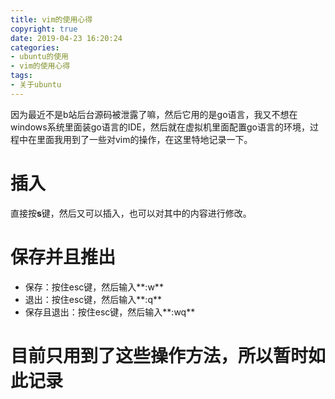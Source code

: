 ```yaml
---
title: vim的使用心得
copyright: true
date: 2019-04-23 16:20:24
categories:
- ubuntu的使用
- vim的使用心得
tags:
- 关于ubuntu
---
```


因为最近不是b站后台源码被泄露了嘛，然后它用的是go语言，我又不想在windows系统里面装go语言的IDE，然后就在虚拟机里面配置go语言的环境，过程中在里面我用到了一些对vim的操作，在这里特地记录一下。

<!--more-->

# 插入

直接按**s**键，然后又可以插入，也可以对其中的内容进行修改。

# 保存并且推出

* 保存：按住esc键，然后输入**:w**
* 退出：按住esc键，然后输入**:q**
* 保存且退出：按住esc键，然后输入**:wq**

# 目前只用到了这些操作方法，所以暂时如此记录

